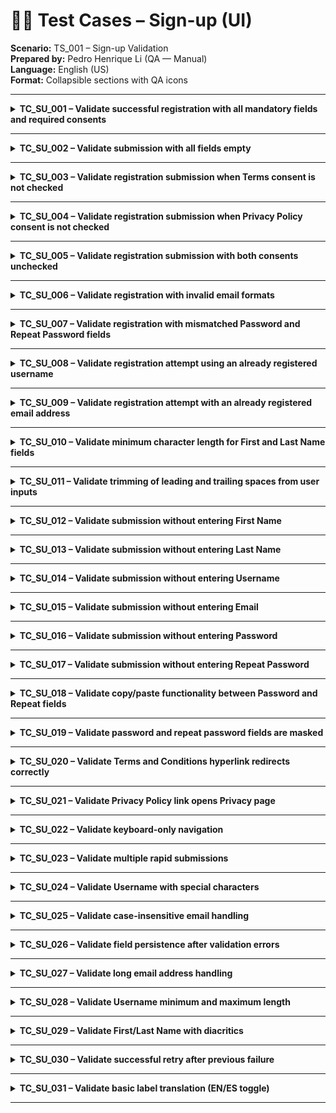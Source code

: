 
# 🧍‍♂️ Test Cases – Sign-up (UI)
**Scenario:** TS_001 – Sign-up Validation  
**Prepared by:** Pedro Henrique Li (QA — Manual)  
**Language:** English (US)  
**Format:** Collapsible sections with QA icons  

---

<details id="tc_su_001">
<summary><b>TC_SU_001 – Validate successful registration with  all mandatory fields and required consents</b></summary>

**Test Scenario:** (TS_001) Sign-up  
**Priority:** 🔴 P0  
**Comments:** happy path
validates full field completion, consent acceptance, and successful backend registration flow.

**Pre-requisites:**  
1. Open the OBP Sandbox web application
in any supported browser (Edge/Chrome).  
2. Navigate to 
https://apisandbox.openbankproject.com/user_mgt/sign_up  

**Test Steps:**  
1. Open the Sign-up page.
2. Enter all mandatory user details:
- First Name
- Last Name
- Email
- Username
- Password
- Repeat Password
3. Check Terms and Conditions and Privacy Policy checkboxes.
4. Click the Sign Up button.

**Test Data:**  
Valid User Data:
- First Name: John
- Last Name: Li
- Email: john.li@testmail.com
- Username: johnli
- Password: Abcd1234!
- Repeat Password: Abcd1234!

 **Expected Result:**  
ER-1: Registration form is submitted successfully
with no validation or error messages displayed.  
ER-2: User is automatically logged in or redirected to a confirmation page.  
ER-3: A success message confirming account creation is displayed on screen.  
ER-4: A confirmation email is sent to the registered address 
containing login details or verification link.  

</details>

---

<details id="tc_su_002">
<summary><b>TC_SU_002 – Validate submission with all fields empty</b></summary>

**Test Scenario:** (TS_001) Sign-up  
**Priority:** 🔴 P0  
**Comments:** Negative test validating mandatory field and consent enforcement. 
Ensures proper client-side and/or backend validation triggers before submission.

 **Pre-requisites:**
1. Open the OBP Sandbox web application 
in any supported browser (Edge/Chrome).
2. Navigate to 
https://apisandbox.openbankproject.com/user_mgt/sign_up

  **Test Steps:**
1. Open the Sign-up page.
2. Leave all input fields 
(First Name, Last Name, Email, Username, Password, Repeat Password) completely blank.
3. Leave both Terms and Conditions and Privacy Policy checkboxes unchecked.
4. Click the Sign Up button.

 **Test Data:**  
All fields left empty:
- First Name: (blank)
- Last Name: (blank)
- Email: (blank)
- Username: (blank)
- Password: (blank)
- Repeat Password: (blank)
- Terms & Privacy: (unchecked)  

 **Expected Result:**  
ER-1: The system prevents form submission.  
ER-2: Inline or page-level validation error messages
are displayed for each mandatory field:  
- “First Name is required.”
- “Last Name is required.”
- “Email is required.”
- “Username is required.”
- “Password is required.”
- “Repeat Password is required.”  

ER-3: Error message at the top or near consent area: 
“You must accept the Terms and Privacy Policy before registering.”  
ER-4: No account is created in the system; user remains on the same page.

</details>

---

<details id="tc_su_003">
<summary><b>TC_SU_003 – Validate registration submission  when Terms consent is not checked</b></summary>

**Test Scenario:**
(TS_001) Sign-up  
**Priority:** 🔴 P0  
**Comments:**
Negative test validates backend and frontend enforcement 
of Terms consent acceptance.  

 **Pre-requisites:**
1. Open the OBP Sandbox web application 
in any supported browser (Edge/Chrome).
2. Navigate to 
https://apisandbox.openbankproject.com/user_mgt/sign_up

  **Test Steps:**
1. Open the Sign-up page.
2. Fill all mandatory fields with valid data:  
- First Name
- Last Name
- Email
- Username
- Password
- Repeat Password
3. Leave the Terms and Conditions checkbox unchecked.
4. Check the Privacy Policy checkbox.
5. Click the Sign Up button.

 **Test Data:**  
Valid Data:
- First Name: John
- Last Name: Li
- Email: john.li@testmail.com
- Username: johnli
- Password: Abcd1234!
- Repeat Password: Abcd1234!
- Terms: Unchecked
- Privacy: Checked

 **Expected Result:**  
ER-1: The registration form does not submit successfully.  
ER-2: A validation error message is displayed:
“You must accept the Terms and Conditions before registering.”  
ER-3: No account is created; 
user remains on the same page with form data retained.

</details>

---

<details id="tc_su_004">
<summary><b>TC_SU_004 – Validate registration submission  when Privacy Policy consent is not checked</b></summary>

**Test Scenario:** (TS_001) Sign-up  
**Priority:** 🔴 P0  
**Comments:**
Negative test verifying privacy consent enforcement per legal and UX requirements.  

**Pre-requisites:**  
1. Open the OBP Sandbox web application 
in any supported browser (Edge/Chrome).
2. Navigate to 
https://apisandbox.openbankproject.com/user_mgt/sign_up  

**Test Steps:**
1. Open the Sign-up page.
2. Fill all mandatory fields with valid data.
3. Check the Terms and Conditions checkbox.
4. Leave the Privacy Policy checkbox unchecked.
5. Click the Sign Up button.

**Test Data:**  
Valid Data:
- First Name: John
- Last Name: Li
- Email: john.li@testmail.com
- Username: johnli
- Password: Abcd1234!
- Repeat Password: Abcd1234!
- Terms: Checked
- Privacy: Unchecked

**Expected Result:**  
ER-1: Form submission is blocked.  
ER-2: Validation error displayed near consent checkbox: 
“You must accept the Privacy Policy before registering.”  
ER-3: Form data remains visible after validation failure.  

</details>

---

<details id="tc_su_005">
<summary><b>TC_SU_005 – Validate registration submission  with both consents unchecked</b></summary>

**Test Scenario:** (TS_001) Sign-up  
**Priority:** 🔴 P0  
**Comments:**
Negative test combining both consent validations. 
Confirms dual-check enforcement before account creation.

**Pre-requisites:**
1. Open the OBP Sandbox web application 
in any supported browser (Edge/Chrome).
2. Navigate to 
https://apisandbox.openbankproject.com/user_mgt/sign_up

**Test Steps:**
1. Open the Sign-up page.
2. Fill all mandatory fields with valid data.
3. Leave both Terms and Conditions and Privacy Policy checkboxes unchecked.
4. Click the Sign Up button.

**Test Data:**  
Valid Data:
- First Name: John
- Last Name: Li
- Email: john.li@testmail.com
- Username: johnli
- Password: Abcd1234!
- Repeat Password: Abcd1234!
- Terms: Unchecked
- Privacy: Unchecked

**Expected Result:**  
ER-1: Registration blocked; form does not submit.  
ER-2: Validation errors displayed for both consents:
- “You must accept the Terms and Conditions.”
- “You must accept the Privacy Policy.”  

ER-3: User remains on same page; no account created.

</details>

---

<details id="tc_su_006">
<summary><b>TC_SU_006 – Validate registration with invalid email formats</b></summary>

**Test Scenario:** (TS_001) Sign-up  
**Priority:** 🔴 P0  
**Comments:**
Negative validation test ensuring proper frontend and backend email format checks.

**Pre-requisites:**
1. Open the OBP Sandbox web application 
in any supported browser (Edge/Chrome).
2. Navigate to 
https://apisandbox.openbankproject.com/user_mgt/sign_up

**Test Steps:**
1. Open the Sign-up page.
2. Fill all fields with valid data except Email.
3. Enter invalid email formats (see Test Data).
4. Check both Terms and Privacy Policy checkboxes.
5. Click Sign Up.

**Test Data:**
Invalid email samples:
- user@
- user.com
- user@domain

**Expected Result:**  
ER-1: Form submission blocked.  
ER-2: Field-level validation message displayed near Email field:
- “Please enter a valid email address.”  

ER-3: Other field data remains intact.

</details>

---

<details id="tc_su_007">
<summary><b>TC_SU_007 – Validate registration with mismatched  Password and Repeat Password fields</b></summary>

**Test Scenario:** (TS_001) Sign-up  
**Priority:** 🔴 P0  
**Comments:**
Negative validation for password mismatch; ensures consistency between both password fields.

**Pre-requisites:**
1. Open the OBP Sandbox web application 
in any supported browser (Edge/Chrome).
2. Navigate to 
https://apisandbox.openbankproject.com/user_mgt/sign_up

**Test Steps:**
1. Open the Sign-up page.
2. Fill all fields with valid data.
3. Enter Abcd1234! in the Password field.
4. Enter Abcd12345! in the Repeat Password field.
5. Check both Terms and Privacy Policy checkboxes.
6. Click Sign Up.

**Test Data:**
- Password: Abcd1234!
- Repeat Password: Abcd12345!

**Expected Result:**  
ER-1: Form submission blocked.  
ER-2: Validation error displayed under Repeat Password field:
- “Password confirmation does not match.”

ER-3: No account created; user remains on form.

</details>

---

<details id="tc_su_008">
<summary><b>TC_SU_008 – Validate registration attempt using  an already registered username</b></summary>

**Test Scenario:** (TS_001) Sign-up  
**Priority:** 🟠 P1  
**Comments:** Negative validation ensuring username uniqueness.

**Pre-requisites:**
1. Open the OBP Sandbox web application 
in any supported browser (Edge/Chrome).
2. Navigate to 
https://apisandbox.openbankproject.com/user_mgt/sign_up
3. Ensure the username is already registered in the system.

**Test Steps:**
1. Fill all mandatory fields with valid data.
2. Enter an existing username.
3. Check both Terms and Privacy Policy checkboxes.
4. Click Sign Up.

**Test Data:**  
- Username: johnli
- Email: newuser@testmail.com
- Other fields: valid data

**Expected Result:**  
ER-1: Form submission blocked.  
ER-2: Page-level error message displayed: “Username already exists.”  
ER-3: User remains on the same page; other field data preserved.

</details>

---

<details id="tc_su_009">
<summary><b>TC_SU_009 – Validate registration attempt with  an already registered email address</b></summary>

**Test Scenario:** (TS_001) Sign-up  
**Priority:** 🟠 P1  
**Comments:**
Negative duplicate validation; ensures unique constraint on email address.

**Pre-requisites:**
1. Open the OBP Sandbox web application 
in any supported browser (Edge/Chrome).
2. Navigate to 
https://apisandbox.openbankproject.com/user_mgt/sign_up
3. Ensure the test email is already registered in the system.

**Test Steps:**
1. Fill all mandatory fields with valid data.
2. Enter a registered email address into the Email field.
3. Check both Terms and Privacy Policy checkboxes.
4. Click Sign Up.

**Test Data:**
- Email: john.li@testmail.com (already registered)
- Username: johnli2
- Other fields: valid data

**Expected Result:**  
ER-1: Form submission blocked.  
ER-2: Page-level error message displayed: “Email address already registered.”  
ER-3: User remains on the same page; other field data is preserved.

</details>

---

<details id="tc_su_010">
<summary><b>TC_SU_010 – Validate minimum character length  for First and Last Name fields</b></summary>

**Test Scenario:** (TS_001) Sign-up  
**Priority:** 🟢 P2  
**Comments:** Boundary test ensuring field length validation.

**Pre-requisites:**
1. Open the OBP Sandbox web application 
in any supported browser (Edge/Chrome).
2. Navigate to 
https://apisandbox.openbankproject.com/user_mgt/sign_up

**Test Steps:**
1. Enter a single character in First and Last Name fields.
2. Fill other fields validly.
3. Check consents.
4. Submit.

**Test Data:**
- First Name: A
- Last Name: B
- Other fields: valid data

**Expected Result:**  
ER-1: Form submission blocked.  
ER-2: Inline validation: 
- “First Name must be at least 2 characters.” 
- “Last Name must be at least 2 characters.”

</details>

---

<details id="tc_su_011">
<summary><b>TC_SU_011 – Validate trimming of leading and  trailing spaces from user inputs</b></summary>

**Test Scenario:** (TS_001) Sign-up  
**Priority:** 🟢 P2  
**Comments:** Data cleanup test to ensure normalization before submission.

**Pre-requisites:**
1. Open the OBP Sandbox web application 
in any supported browser (Edge/Chrome).
2. Navigate to 
https://apisandbox.openbankproject.com/user_mgt/sign_up

**Test Steps:**
1. Enter values with spaces before and after text in all input fields.
2. Check both consents.
3. Submit.

**Test Data:**
- First Name: “ Jan ”
- Last Name: “ Li ”
- Email: “ jan.li@testmail.com”

**Expected Result:**  
ER-1: Leading/trailing spaces are trimmed automatically.  
ER-2: Registration succeeds with cleaned input.  
ER-3: Stored data contains no extra spaces.

</details>

---

<details id="tc_su_012">
<summary><b>TC_SU_012 – Validate submission without entering First Name</b></summary>

**Test Scenario:** (TS_001) Sign-up  
**Priority:** 🟠 P1  
**Comments:** Field-level mandatory validation.

**Pre-requisites:**
1. Open the OBP Sandbox web application 
in any supported browser (Edge/Chrome).
2. Navigate to 
https://apisandbox.openbankproject.com/user_mgt/sign_up

**Test Steps:**
1. Leave First Name blank.
2. Fill all other fields validly.
3. Check consents.
4. Submit.

**Test Data:**
- First Name: (blank)
- Other fields: valid data

**Expected Result:**  
ER-1: Form submission blocked.  
ER-2: Inline error message displayed: “First Name is required.”

</details>

---

<details id="tc_su_013">
<summary><b>TC_SU_013 – Validate submission without entering Last Name</b></summary>

**Test Scenario:** (TS_001) Sign-up  
**Priority:** 🟠 P1  
**Comments:** Basic field validation.

**Pre-requisites:**
1. Open the OBP Sandbox web application 
in any supported browser (Edge/Chrome).
2. Navigate to 
https://apisandbox.openbankproject.com/user_mgt/sign_up

**Test Steps:**
1. Leave Last Name blank.
2. Fill all other fields validly.
3. Check consents.
4. Submit.

**Test Data:**
- Last Name: (blank)

**Expected Result:**  
ER-1: Form submission blocked.  
ER-2: Inline error message displayed: “Last Name is required.”

</details>

---

<details id="tc_su_014">
<summary><b>TC_SU_014 – Validate submission without entering Username</b></summary>

**Test Scenario:** (TS_001) Sign-up  
**Priority:** 🟠 P1  
**Comments:** Field-level validation for user ID.

**Pre-requisites:**
1. Open the OBP Sandbox web application 
in any supported browser (Edge/Chrome).
2. Navigate to 
https://apisandbox.openbankproject.com/user_mgt/sign_up

**Test Steps:**
1. Leave Username blank.
2. Fill all other fields validly.
3. Check consents.
4. Submit.

**Test Data:**
- Username: (blank)

**Expected Result:**  
ER-1: Form submission blocked.  
ER-2: Error message displayed: “Username is required.”

</details>

---

<details id="tc_su_015">
<summary><b>TC_SU_015 – Validate submission without entering Email</b></summary>

**Test Scenario:** (TS_001) Sign-up  
**Priority:** 🟠 P1  
**Comments:** Basic field-level email validation.

**Pre-requisites:**
1. Open the OBP Sandbox web application 
in any supported browser (Edge/Chrome).
2. Navigate to 
https://apisandbox.openbankproject.com/user_mgt/sign_up

**Test Steps:**
1. Leave Email blank.
2. Fill all other fields validly.
3. Check consents.
4. Submit.

**Test Data:**
- Email: (blank)

**Expected Result:**  
ER-1: Submission blocked.  
ER-2: Error displayed: “Email is required.”

</details>

---

<details id="tc_su_016">
<summary><b>TC_SU_016 – Validate submission without entering Password</b></summary>

**Test Scenario:** (TS_001) Sign-up  
**Priority:** 🟠 P1  
**Comments:** Password mandatory validation.

**Pre-requisites:**
1. Open the OBP Sandbox web application 
in any supported browser (Edge/Chrome).
2. Navigate to 
https://apisandbox.openbankproject.com/user_mgt/sign_up

**Test Steps:**
1. Leave Password field blank.
2. Fill all other fields validly.
3. Check consents.
4. Submit.

**Test Data:**
- Password: (blank)

**Expected Result:**  
ER-1: Form submission blocked.  
ER-2: Error displayed: “Password is required.”

</details>

---

<details id="tc_su_017">
<summary><b>TC_SU_017 – Validate submission without  entering Repeat Password</b></summary>

**Test Scenario:** (TS_001) Sign-up  
**Priority:** 🟠 P1  
**Comments:** Ensures password confirmation field enforcement.

**Pre-requisites:**
1. Open the OBP Sandbox web application 
in any supported browser (Edge/Chrome).
2. Navigate to 
https://apisandbox.openbankproject.com/user_mgt/sign_up

**Test Steps:**
1. Leave Repeat Password blank.
2. Fill all other fields validly.
3. Check consents.
4. Submit.

**Test Data:**
- Repeat Password: (blank)

**Expected Result:**  
ER-1: Submission blocked.  
ER-2: Error displayed: “Repeat Password is required.”

</details>

---

<details id="tc_su_018">
<summary><b>TC_SU_018 – Validate copy/paste functionality  between Password and Repeat fields</b></summary>

**Test Scenario:** (TS_001) Sign-up  
**Priority:** 🟢 P2  
**Comments:** Browser behavior check, consistency across fields.

**Pre-requisites:**
1. Open the OBP Sandbox web application 
in any supported browser (Edge/Chrome).
2. Navigate to 
https://apisandbox.openbankproject.com/user_mgt/sign_up

**Test Steps:**
1. Enter Password.
2. Copy and paste same into Repeat Password.
3. Fill all other fields and consents.
4. Submit.

**Test Data:**
- Password: Abcd1234!
- Repeat Password: same

**Expected Result:**  
ER-1: Form submits successfully.  
ER-2: No mismatch message shown.  
ER-3: Account successfully created.  

</details>

---

<details id="tc_su_019">
<summary><b>TC_SU_019 – Validate password and  repeat password fields are masked</b></summary>

**Test Scenario:** (TS_001) Sign-up  
**Priority:** 🔵 P3  
**Comments:** Security-related UI validation.

**Pre-requisites:**
1. Open the OBP Sandbox web application 
in any supported browser (Edge/Chrome).
2. Navigate to 
https://apisandbox.openbankproject.com/user_mgt/sign_up

**Test Steps:**
1. Enter text in both password fields.
2. Observe input characters.

**Test Data:**
- Password: Abcd1234!

**Expected Result:**  
ER-1: Input is hidden behind dots/bullets ().  
ER-2: No plaintext visible during entry.

</details>

---

<details id="tc_su_020">
<summary><b>TC_SU_020 – Validate Terms and  Conditions hyperlink redirects correctly</b></summary>

**Test Scenario:** (TS_001) Sign-up  
**Priority:** 🔵 P3  
**Comments:** UI navigation and link validation.

**Pre-requisites:**
1. Open the OBP Sandbox web application 
in any supported browser (Edge/Chrome).
2. Navigate to 
https://apisandbox.openbankproject.com/user_mgt/sign_up

**Test Steps:**
1. Click the Terms and Conditions hyperlink.
2. Observe navigation result.

**Test Data:**  

**Expected Result:**  
ER-1: User is redirected to the Terms and Conditions page.  
ER-2: Page displays correct content and title.

</details>

---

<details id="tc_su_021">
<summary><b>TC_SU_021 – Validate Privacy Policy link opens Privacy page</b></summary>

**Test Scenario:** (TS_001) Sign-up  
**Priority:** 🔵 P3  
**Comments:** Link validation

**Pre-requisites:**
1. Open OBP Sandbox in the browser
https://apisandbox.openbankproject.com/user_mgt/sign_up

**Test Steps:**
1. Click Privacy link

**Test Data:**  

**Expected Result:**  
ER-1: Privacy Policy page opens correctly

</details>

---

<details id="tc_su_022">
<summary><b>TC_SU_022 – Validate keyboard-only navigation</b></summary>

**Test Scenario:** (TS_001) Sign-up  
**Priority:** 🟢 P2  
**Comments:** Accessibility check

**Pre-requisites:**
1. Open OBP Sandbox in the browser
https://apisandbox.openbankproject.com/user_mgt/sign_up

**Test Steps:**
1. Navigate using Tab/Enter;
2. Submit

**Test Data:**
- Valid data

**Expected Result:**  
ER-1: Form fully operable via keyboard

</details>

---

<details id="tc_su_023">
<summary><b>TC_SU_023 – Validate multiple rapid submissions</b></summary>

**Test Scenario:** (TS_001) Sign-up  
**Priority:** 🟢 P2  
**Comments:** Concurrency control

**Pre-requisites:**
1. Open OBP Sandbox in the browser
https://apisandbox.openbankproject.com/user_mgt/sign_up

**Test Steps:**
1. Fill valid data;
2. Double-click Sign Up quickly

**Test Data:**
- Valid data

**Expected Result:**
ER-1: Only one account created; no duplication

</details>

---

<details id="tc_su_024">
<summary><b>TC_SU_024 – Validate Username with special characters</b></summary>

**Test Scenario:** (TS_001) Sign-up  
**Priority:** 🟢 P2  
**Comments:** Character rule check

**Pre-requisites:**
1. Open OBP Sandbox in the browser
https://apisandbox.openbankproject.com/user_mgt/sign_up

**Test Steps:**
1. Use dots, hyphens, underscores in username;
2. Submit

**Test Data:**
- user.name, 
- user-name, 
- user_name

**Expected Result:**  
ER-1: Accepted or rejected per rule with clear message

</details>

---

<details id="tc_su_025">
<summary><b>TC_SU_025 – Validate case-insensitive email handling</b></summary>

**Test Scenario:** (TS_001) Sign-up  
**Priority:** 🟢 P2  
**Comments:** Data normalization

**Pre-requisites:**
1. Open OBP Sandbox in the browser
https://apisandbox.openbankproject.com/user_mgt/sign_up

**Test Steps:**
1. Enter email in uppercase;
2. Submit

**Test Data:**
- USER@MAIL.COM

**Expected Result:**  
ER-1: Treated as valid; normalized

</details>

---

<details id="tc_su_026">
<summary><b>TC_SU_026 – Validate field persistence after validation errors</b></summary>

**Test Scenario:** (TS_001) Sign-up  
**Priority:** 🟢 P2  
**Comments:** UX consistency

**Pre-requisites:**
1. Open OBP Sandbox in the browser
https://apisandbox.openbankproject.com/user_mgt/sign_up

**Test Steps:**
1. Fill all fields;
2. Submit with missing consent;
3. Observe fields

**Test Data:**
- Valid data

**Expected Result:**  
ER-1: Fields retain previous values after error

</details>

---

<details id="tc_su_027">
<summary><b>TC_SU_027 – Validate long email address handling</b></summary>

**Test Scenario:** (TS_001) Sign-up  
**Priority:** 🔵 P3  
**Comments:** Boundary test

**Pre-requisites:**
1. Open OBP Sandbox in the browser
https://apisandbox.openbankproject.com/user_mgt/sign_up

**Test Steps:**
1. Enter long but valid email;
2. Submit

**Test Data:**
- firstname.lastname+tag@verylongdomain.com

**Expected Result:**  
ER-1: Accepted if valid; error if exceeds limit

</details>

---

<details id="tc_su_028">
<summary><b>TC_SU_028 – Validate Username minimum and maximum length</b></summary>

**Test Scenario:** (TS_001) Sign-up  
**Priority:** 🔵 P3  
**Comments:** Boundary test

**Pre-requisites:**
1. Open OBP Sandbox in the browser
https://apisandbox.openbankproject.com/user_mgt/sign_up

**Test Steps:**
1. Test short and long usernames;
2. Submit

**Test Data:**
- u, 
- username_with_long_length

**Expected Result:**  
ER-1: Clear error or acceptance per rule

</details>

---

<details id="tc_su_029">
<summary><b>TC_SU_029 – Validate First/Last Name with diacritics</b></summary>

**Test Scenario:** (TS_001) Sign-up  
**Priority:** 🔵 P3  
**Comments:** Unicode check

**Pre-requisites:**
1. Open OBP Sandbox in the browser
https://apisandbox.openbankproject.com/user_mgt/sign_up

**Test Steps:**
1. Enter José, Maë;
2. Submit

**Test Data:**
- José, 
- Maë

**Expected Result:**  
ER-1: Accepted; no encoding issue

</details>

---

<details id="tc_su_030">
<summary><b>TC_SU_030 – Validate successful retry after previous failure</b></summary>

**Test Scenario:** (TS_001) Sign-up  
**Priority:** 🟢 P2  
**Comments:** Retry flow

**Pre-requisites:**
1. Open OBP Sandbox in the browser
https://apisandbox.openbankproject.com/user_mgt/sign_up

**Test Steps:**
1. Trigger error (Terms off);
2. Fix;
3. Resubmit

**Test Data:**
- Valid data

**Expected Result:**  
ER-1: Form submits successfully after correction

</details>

---

<details id="tc_su_031">
<summary><b>TC_SU_031 – Validate basic label translation (EN/ES toggle)</b></summary>

**Test Scenario:** (TS_001) Sign-up  
**Priority:** 🟣 P4  
**Comments:** Localization check

**Pre-requisites:**
1. Open OBP Sandbox in the browser
https://apisandbox.openbankproject.com/user_mgt/sign_up

**Test Steps:**
1. Switch interface language;
2. Observe labels

**Test Data:**  

**Expected Result:**  
ER-1: Labels update correctly for selected language

</details>

---

